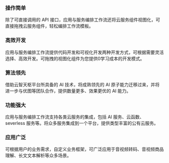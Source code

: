 ### 操作简单  
除了可直接调用的 API 接口，应用与服务编排工作流还将云服务组件视图化，可直接拖拽云服务组件，轻松编排工作流模板。

### 高效开发
应用与服务编排工作流提供代码开发和可视化开发两种开发方式，可根据需要灵活选择、高效开发。可拖拽的视图化组件为您提供0学习成本的开发模式。

### 算法领先
借助云智天枢平台所具备的 AI 技术，将成熟领先的 AI 原子能力迁移过来，并将进一步与优图等团队合作，提供数量更多、效果更优的 AI 能力。

### 功能强大
应用与服务编排工作流支持各类云服务的集成，包括 AI 服务、云函数、severless 服务等。将众多服务集成到一个平台，提供类型丰富的公有云服务。

### 应用广泛
可根据用户的业务需求，自定义业务框架，可广泛应用于音视频转码、音视频商品理解、长文文本解析等众多场景。
